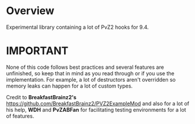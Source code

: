 # **Overview**

Experimental library containing a lot of PvZ2 hooks for 9.4.

# **IMPORTANT**
None of this code follows best practices and several features are unfinished, so keep that in mind as you read through or if you use the implementation. For example, a lot of destructors aren't overridden so memory leaks can happen for a lot of custom types.

Credit to **BreakfastBrainz2's** https://github.com/BreakfastBrainz2/PVZ2ExampleMod and also for a lot of his help, **WDH** and **PvZABFan** for facilitating testing environments for a lot of features.
